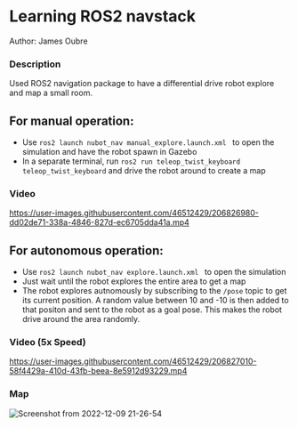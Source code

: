 # Learning ROS2 navstack 
Author: James Oubre
### Description
Used ROS2 navigation package to have a differential drive robot explore and map a small room.

## For manual operation:
* Use `ros2 launch nubot_nav manual_explore.launch.xml ` to open the simulation and have the robot spawn in Gazebo
* In a separate terminal, run `ros2 run teleop_twist_keyboard teleop_twist_keyboard` and drive the robot around to create a map

### Video

https://user-images.githubusercontent.com/46512429/206826980-dd02de71-338a-4846-827d-ec6705dda41a.mp4

## For autonomous operation:
* Use `ros2 launch nubot_nav explore.launch.xml ` to open the simulation
* Just wait until the robot explores the entire area to get a map
* The robot explores autnomously by subscribing to the `/pose` topic to get its current position. A random
value between 10 and -10 is then added to that positon and sent to the robot as a goal pose. This 
makes the robot drive around the area randomly.

### Video (5x Speed)

https://user-images.githubusercontent.com/46512429/206827010-58f4429a-410d-43fb-beea-8e5912d93229.mp4

### Map

![Screenshot from 2022-12-09 21-26-54](https://user-images.githubusercontent.com/46512429/206826951-90d4092e-48d3-457e-a54d-187642271e41.png)
